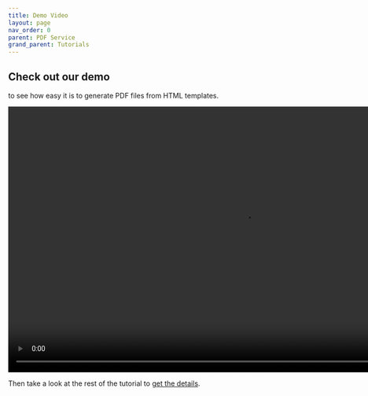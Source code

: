 ```yaml
---
title: Demo Video
layout: page
nav_order: 0
parent: PDF Service
grand_parent: Tutorials
---
```


## Check out our demo

to see how easy it is to generate PDF files from HTML templates.

<video width="960" height="540" controls>
  <source src="https://file-service.adsp-uat.alberta.ca/file/v1/files/b854f901-b8cc-4fbe-827d-92e45a0dc079/download?embed=true" type="video/mp4">
  Your browser does not support the video tag.
</video>

Then take a look at the rest of the tutorial to [get the details](/adsp-monorepo/tutorials/pdf-service/introduction.html).
